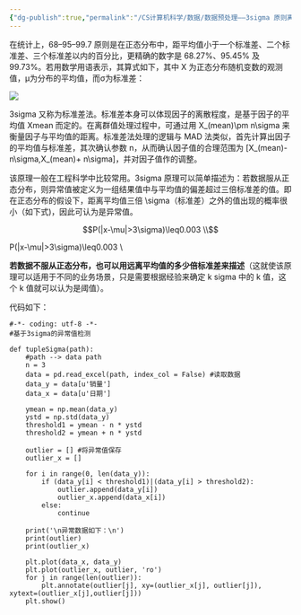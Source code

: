 ```yaml
---
{"dg-publish":true,"permalink":"/CS计算机科学/数据/数据预处理——3sigma 原则离群值处理/","created":"2023-11-20T15:39:53.000+08:00","updated":"2024-03-04T02:09:06.783+08:00"}
---
```



在统计上，68–95–99.7 原则是在正态分布中，距平均值小于一个标准差、二个标准差、三个标准差以内的百分比，更精确的数字是 68.27%、95.45% 及 99.73%。若用数学用语表示，其算式如下，其中 X 为正态分布随机变数的观测值，μ为分布的平均值，而σ为标准差：

![](https://pic4.zhimg.com/v2-7b175613f898ea8c951f3c9778a56927_r.jpg)

3sigma 又称为标准差法。标准差本身可以体现因子的离散程度，是基于因子的平均值 Xmean 而定的。在离群值处理过程中，可通过用 X_(mean)\pm n\sigma 来衡量因子与平均值的距离。标准差法处理的逻辑与 MAD 法类似，首先计算出因子的平均值与标准差，其次确认参数 n，从而确认因子值的合理范围为 [X_(mean)- n\sigma,X_(mean)+ n\sigma]，并对因子值作的调整。

该原理一般在工程科学中比较常用。3sigma 原理可以简单描述为：若数据服从正态分布，则异常值被定义为一组结果值中与平均值的偏差超过三倍标准差的值。即在正态分布的假设下，距离平均值三倍 \sigma（标准差）之外的值出现的概率很小（如下式)，因此可认为是异常值。

$$P(|x-\mu|>3\sigma)\leq0.003 \\$$

P(|x-\mu|>3\sigma)\leq0.003 \\

**若数据不服从正态分布，也可以用远离平均值的多少倍标准差来描述**（这就使该原理可以适用于不同的业务场景，只是需要根据经验来确定 k sigma 中的 k 值，这个 k 值就可以认为是阈值）。

代码如下：

```
#-*- coding: utf-8 -*-
#基于3sigma的异常值检测
​
def tupleSigma(path):
    #path --> data path
    n = 3
    data = pd.read_excel(path, index_col = False) #读取数据
    data_y = data[u'销量']
    data_x = data[u'日期']
​
    ymean = np.mean(data_y)
    ystd = np.std(data_y)
    threshold1 = ymean - n * ystd
    threshold2 = ymean + n * ystd
​
    outlier = [] #将异常值保存
    outlier_x = []
​
    for i in range(0, len(data_y)):
        if (data_y[i] < threshold1)|(data_y[i] > threshold2):
            outlier.append(data_y[i])
            outlier_x.append(data_x[i])
        else:
            continue
​
    print('\n异常数据如下：\n')
    print(outlier)
    print(outlier_x)
​
    plt.plot(data_x, data_y)
    plt.plot(outlier_x, outlier, 'ro')
    for j in range(len(outlier)):
        plt.annotate(outlier[j], xy=(outlier_x[j], outlier[j]), xytext=(outlier_x[j],outlier[j]))
    plt.show()
```
